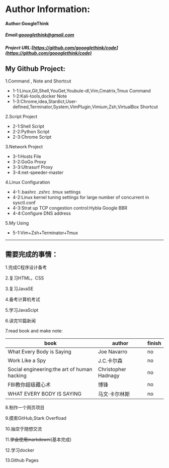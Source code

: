 Author Information:
====

#### Author:GoogleThink
##### Email:goooglethink@gmail.com
##### Project URL:[https://github.com/goooglethink/code](https://github.com/goooglethink/code)

My Github Project:
----

1.Command , Note and Shortcut
 + 1-1:Linux,Git,Shell,YouGet,Youbule-dl,Vim,Cmatrix,Tmux Command
 + 1-2:Kali-tools,docker Note
 + 1-3:Chrome,idea,Stardict,User-defined,Terminator,System,VimPlugin,Vimium,Zsh,VirtualBox Shortcut

2.Script Project
 + 2-1:Shell Script
 + 2-2:Python Script
 + 2-3:Chrome Script

3.Network Project
 + 3-1:Hosts File
 + 3-2:GoGo Proxy
 + 3-3:Ultrasurf Proxy
 + 3-4:net-speeder-master

4.Linux Configuration
 + 4-1:.bashrc .zshrc .tmux settings
 + 4-2:Linux kernel tuning settings for large number of concurrent in sysctl.conf
 + 4-3:Strat up TCP congestion control:Hybla Google BBR
 + 4-4:Configure DNS address

5.My Using
 + 5-1:Vim+Zsh+Terminator+Tmux

------

需要完成的事情：
----

1.完成C程序设计备考

2.复习HTML，CSS

3.复习JavaSE

4.备考计算机考试

5.学习JavaScipt

6.读完10篇新闻

7.read book and make note:

 |             book                            |          author          | finish |
 | ------------------------------------------- | ------------------------ | ------ |
 | What Every Body is Saying                   | Joe Navarro              | no     |
 | Work Like a Spy                             | J.C.卡尔森               | no     |
 | Social engineering:the art of human hacking | Christopher Hadnagy      | no     |
 | FBI教你超级藏心术                           | 博锋                     | no     |
 | WHAT EVERY BODY IS SAYING                   | 马文·卡尔林斯            | no     |

8.制作一个网页项目

9.摸索GitHub,Stark Overfload

10.抽空于随想交流

11.~~学会使用markdowni~~(基本完成)

12.学习docker

13.Github Pages 
